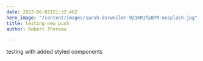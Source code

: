 ```yaml
---
date: 2022-06-01T21:32:40Z
hero_image: "/content/images/sarah-dorweiler-9Z1KRIfpBTM-unsplash.jpg"
title: testing new push
author: Robert Thoreau

---
```

testing with added styled components